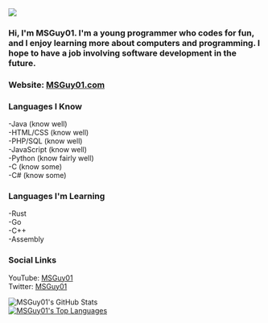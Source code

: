 <img src="https://msguy01.com/images/logo.png"/>

### Hi, I'm MSGuy01. I'm a young programmer who codes for fun, and I enjoy learning more about computers and programming. I hope to have a job involving software development in the future.

### Website:  [MSGuy01.com](https://msguy01.com) 

### Languages I Know
-Java (know well)
<br>
-HTML/CSS (know well)
<br>
-PHP/SQL (know well)
<br>
-JavaScript (know well)
<br>
-Python (know fairly well)
<br>
-C (know some)
<br>
-C# (know some)

### Languages I'm Learning
-Rust
<br>
-Go
<br>
-C++
<br>
-Assembly

### Social Links
YouTube: [MSGuy01](https://youtube.com/MSGuy01) 
<br>
Twitter: [MSGuy01](https://twitter/MSGuy01) 

![MSGuy01's GitHub Stats](https://github-readme-stats.vercel.app/api?username=msguy01)
<br>
[![MSGuy01's Top Languages](https://github-readme-stats.vercel.app/api/top-langs/?username=msguy01)](https://github.com/msguy01/github-readme-stats)

